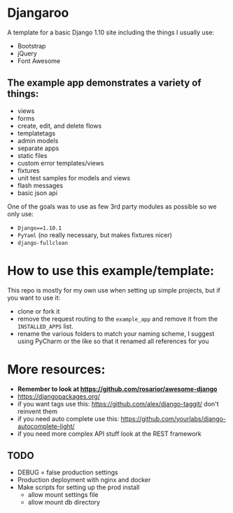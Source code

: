 # Djangaroo

A template for a basic Django 1.10 site including the things I usually 
use:

- Bootstrap
- jQuery
- Font Awesome

## The example app demonstrates a variety of things:

- views
- forms
- create, edit, and delete flows
- templatetags
- admin models
- separate apps
- static files
- custom error templates/views
- fixtures
- unit test samples for models and views
- flash messages
- basic json api

One of the goals was to use as few 3rd party modules as possible so we 
only use:

- `Django==1.10.1`
- `PyYaml` (no really necessary, but makes fixtures nicer)
- `django-fullclean`

# How to use this example/template:

This repo is mostly for my own use when setting up simple projects, but 
if you want to use it:

- clone or fork it
- remove the request routing to the `example_app` and remove it from
the `INSTALLED_APPS` list. 
- rename the various folders to match your naming scheme, I suggest
using PyCharm or the like so that it renamed all references for you

# More resources:

- **Remember to look at https://github.com/rosarior/awesome-django**
- https://djangopackages.org/
- if you want tags use this: https://github.com/alex/django-taggit/ 
    don't reinvent them
- if you need auto complete use this: https://github.com/yourlabs/django-autocomplete-light/
- if you need more complex API stuff look at the REST framework
    
## TODO

- DEBUG = false production settings
- Production deployment with nginx and docker
- Make scripts for setting up the prod install
    - allow mount settings file 
    - allow mount db directory
